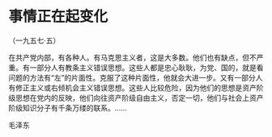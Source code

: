 # 事情正在起变化
（一九五七·五）

在共产党内部，有各种人。有马克思主义者，这是大多数。他们也有缺点，但不严重。有一部分人有教条主义错误思想。这些人都是忠心耿耿，为党、国的，就是看问题的方法有“左”的片面性。克服了这种片面性，他就会大进一步。又有一部分人有修正主义或右倾机会主义错误思想。这些人比较危险，因为他们的思想是资产阶级思想在党内的反映，他们向往资产阶级自由主义，否定一切，他们与社会上资产阶级知识分子有千条万缕的联系。……

毛泽东